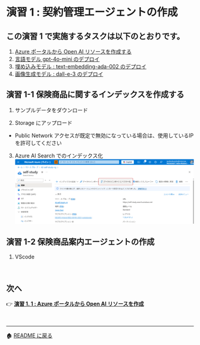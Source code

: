 # 演習 1 : 契約管理エージェントの作成

この演習 1 で実施するタスクは以下のとおりです。
- 

1. [Azure ポータルから Open AI リソースを作成する](Ex01-1.md)
2. [言語モデル gpt-4o-mini のデプロイ](Ex01-2.md)
3. [埋め込みモデル : text-embedding-ada-002 のデプロイ](Ex01-3.md)
4. [画像生成モデル : dall-e-3 のデプロイ](Ex01-4.md)

## 演習 1-1 保険商品に関するインデックスを作成する

1. サンプルデータをダウンロード

2. Storage にアップロード
- Public Network アクセスが既定で無効になっている場合は、使用しているIPを許可してください

3. Azure AI Search でのインデックス化
![alt text](images/image21.png)

## 演習 1-2 保険商品案内エージェントの作成
<!-- .py でモジュール化すればいいのかしら -->
1. VScode

<br>

## 次へ

👉 [**演習 1. 1  : Azure ポータルから Open AI リソースを作成**](Ex01-1.md) 

<br>

<hr>

🏚️ [README に戻る](README.md)